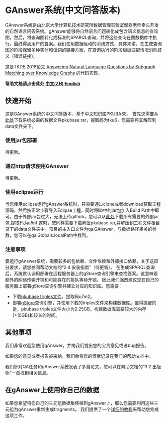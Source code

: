 # GAnswer系统(中文问答版本)

GAnswer系统是由北京大学计算机技术研究所数据管理实验室邹磊老师牵头开发的自然语言问答系统。gAnswer能够将自然语言问题转化成包含语义信息的查询图，然后，将查询图转化成标准的SPARQL查询，并将这些查询在图数据库中执行，最终得到用户的答案。我们使用数据驱动的消歧方式，具体来讲，在生成查询图的阶段保留多种实体和谓词的链接方案，在查询执行的阶段根据匹配情况消除歧义（错误链接）。

这是TKDE 2018论文 [Answering Natural Language Questions by Subgraph Matching over Knowledge Graphs](docs/TKDE18_gAnswer.pdf) 的代码实现。

**帮助文档请点击此处 [中文(ZH)](docs/gAnswer_help.pdf) [English](docs/gAnswer_help_en.pdf)**

## 快速开始
这是GAnswer系统的中文问答版本，基于中文知识库PKUBASE。
首先您需要从[此处](https://pan.baidu.com/s/1R3UTK3kRnGsFr0MjITOMEw)下载系统必需的数据文件pkubase.rar，提取码为tku6，您需要将其解压到data文件夹下。

### 使用jar包部署
待更新。

### 通过http请求使用GAnswer
待更新。

### 使用eclipse运行
当您使用eclipse运行gAnswer系统时，只需要通过clone或者download获取工程源码，然后按正常步骤导入Eclipse工程，同时将lib中的jar包加入Build Path中即可。由于外部jar包过大，无法上传github，您可以从[此处](https://pan.baidu.com/s/1ZMY0hHD2Bm9dKMP7Cq8Mkw)下载所有需要的外部jar包,提取码为a5nf
这时，您同样需要下载解压pkubase.rar,并解压到工程文件根目录下的data文件夹中。项目的主入口文件为qa.GAnswer，与数据路径相关的参数，您可以在qa.Globals.localPath中找到。

### 注意事项
要运行gAnswer系统，需要较多的包依赖、文件依赖和外部接口依赖，关于这部分要求，请您参阅帮助文档的“2.4 安装指南”（待更新）。
在生成SPARQL查询后，系统默认调用部署在远程服务器上的gStore查询引擎来查找答案。这意味着额外的网络传输开销和可能存在的排队等待开销。
因此我们强烈建议您在自己的服务器上部署gStore查询引擎并建立对应的知识库。您需要：

- 下载[pkubase triples文件](https://pan.baidu.com/s/1KsRhgLWsmsUGdeARjwyZNA)，提取码u7m2。
- 部署[gStore](http://gstore-pku.com)查询引擎，并使用下载的triples文件来构建数据库。值得提醒的是，pkubase triples文件大小为2.25GB，构建数据库需要较大的内存(>10GB)和较长的时间。

## 其他事项

我们非常欢迎您使用gAnswer，并向我们提出您的宝贵意见或者bug报告。

如果您的意见或者报告被采纳，我们会将您的贡献记录在我们的帮助文档中。

我们针对QA任务和gAnswer系统发表了多篇论文，您可以在帮助文档的“3.2 出版物”一章找到相关信息。


## 在gAnswer上使用你自己的数据
如果您希望将您自己的三元组数据集移植到gAnswer上，那么您需要利用这些三元组为gAnswer重新生成fragments。 我们提供了一个[详细的教程](genrate_fragments/How_to_generate_fragments.md)来帮助您完成这项工作。
